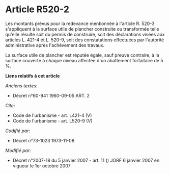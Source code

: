 # Article R520-2

Les montants prévus pour la redevance mentionnée à l'article R. 520-3 s'appliquent à la surface utile de plancher construite
ou transformée telle qu'elle résulte soit du permis de construire, soit des déclarations visées aux articles L. 421-4 et L.
520-9, soit des constatations effectuées par l'autorité administrative après l'achèvement des travaux. 

La surface utile de plancher est réputée égale, sauf preuve contraire, à la surface couverte à chaque niveau affectée d'un
abattement forfaitaire de 5 %.

**Liens relatifs à cet article**

_Anciens textes_:

  - Décret n°60-941 1960-09-05 ART. 2

_Cite_:

  - Code de l'urbanisme - art. L421-4 (V)
  - Code de l'urbanisme - art. L520-9 (V)

_Codifié par_:

  - Décret n°73-1023 1973-11-08

_Modifié par_:

  - Décret n°2007-18 du 5 janvier 2007 - art. 11 () JORF 6 janvier 2007 en vigueur le 1er octobre 2007
